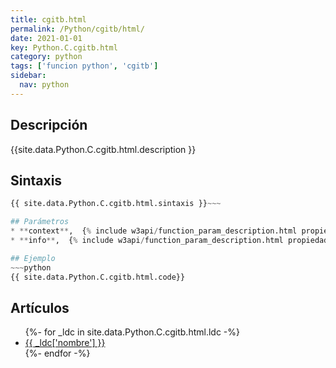 ```yaml
---
title: cgitb.html
permalink: /Python/cgitb/html/
date: 2021-01-01
key: Python.C.cgitb.html
category: python
tags: ['funcion python', 'cgitb']
sidebar: 
  nav: python
---
```


## Descripción
{{site.data.Python.C.cgitb.html.description }}

## Sintaxis
~~~python
{{ site.data.Python.C.cgitb.html.sintaxis }}~~~

## Parámetros
* **context**,  {% include w3api/function_param_description.html propiedad=site.data.Python.C.cgitb.html valor="context" %}
* **info**,  {% include w3api/function_param_description.html propiedad=site.data.Python.C.cgitb.html valor="info" %}

## Ejemplo
~~~python
{{ site.data.Python.C.cgitb.html.code}}
~~~

## Artículos
<ul>
{%- for _ldc in site.data.Python.C.cgitb.html.ldc -%}
   <li>
       <a href="{{_ldc['url'] }}">{{ _ldc['nombre'] }}</a>
   </li>
{%- endfor -%}
</ul>
